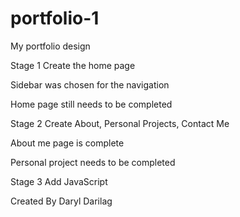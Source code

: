 # portfolio-1
My portfolio design 

Stage 1 Create the home page

Sidebar was chosen for the navigation

Home page still needs to be completed

Stage 2 Create About, Personal Projects, Contact Me

About me page is complete

Personal project needs to be completed

Stage 3 Add JavaScript

Created By Daryl Darilag
